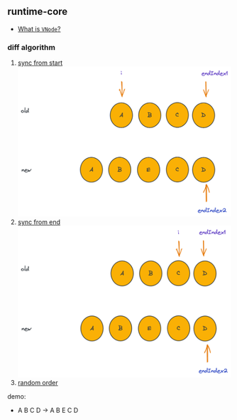 ## runtime-core

* [What is `VNode`?](https://v3.vuejs.org/guide/render-function.html#the-virtual-dom-tree)

### diff algorithm

1. [sync from start](https://excalidraw.com/#json=f6GVu22ItXpVqFa_1V_3F,FMDYgdAHAEjGTfQVrveAAw)
   ![](https://raw.githubusercontent.com/wangkaiwd/drawing-bed/master/sync-from-start.png)
2. [sync from end](https://excalidraw.com/#json=-RnZwHgQ3Ug7tNHehWoDy,jUB6MHMjorxqPzvydCgizg)
   ![](https://raw.githubusercontent.com/wangkaiwd/drawing-bed/master/sync-from-end.png)
3. [random order](https://excalidraw.com/#json=QuK4Ii5ESCINu1C63-aCB,ENhd3uys8G9TqBRwMAmFXQ)

demo:

* A B C D -> A B E C D
